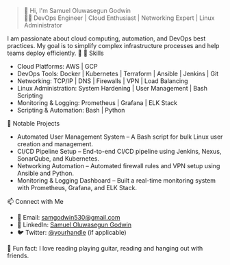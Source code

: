 > 👋 Hi, I'm Samuel Oluwasegun Godwin  
👨‍💻 DevOps Engineer | Cloud Enthusiast | Networking Expert | Linux Administrator

I am passionate about cloud computing, automation, and DevOps best practices. My goal is to simplify complex infrastructure processes and help teams deploy efficiently. 🚀   🔧 Skills  
- Cloud Platforms: AWS | GCP  
- DevOps Tools: Docker | Kubernetes | Terraform | Ansible | Jenkins | Git  
- Networking: TCP/IP | DNS | Firewalls | VPN | Load Balancing  
- Linux Administration: System Hardening | User Management | Bash Scripting  
- Monitoring & Logging: Prometheus | Grafana | ELK Stack  
- Scripting & Automation: Bash | Python  

 🌟 Notable Projects  
- Automated User Management System – A Bash script for bulk Linux user creation and management.  
- CI/CD Pipeline Setup – End-to-end CI/CD pipeline using Jenkins, Nexus, SonarQube, and Kubernetes.  
- Networking Automation – Automated firewall rules and VPN setup using Ansible and Python.  
- Monitoring & Logging Dashboard – Built a real-time monitoring system with Prometheus, Grafana, and ELK Stack.  

 📫 Connect with Me  
- 📧 Email: [samgodwin530@gmail.com](mailto:samgodwin530@gmail.com)  
- 🔗 LinkedIn: [Samuel Oluwasegun Godwin](https://www.linkedin.com/in/samuelgodwin/)  
- 🐦 Twitter: [@yourhandle](https://twitter.com/) (if applicable)  

🌱 Fun fact: I love reading playing guitar, reading and hanging out with friends.  
